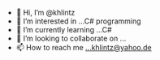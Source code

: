 - 👋 Hi, I’m @khlintz
- 👀 I’m interested in ...C# programming
- 🌱 I’m currently learning ...C#
- 💞️ I’m looking to collaborate on ...
- 📫 How to reach me ...khlintz@yahoo.de

<!---
khlintz/khlintz is a ✨ special ✨ repository because its `README.md` (this file) appears on your GitHub profile.
You can click the Preview link to take a look at your changes.
--->
